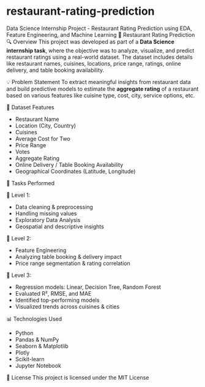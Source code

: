 # restaurant-rating-prediction
Data Science Internship Project - Restaurant Rating Prediction using EDA, Feature Engineering, and Machine Learning
 📌 Restaurant Rating Prediction
🔍 Overview
This project was developed as part of a **Data Science internship task**, where the objective was to analyze, visualize, and predict restaurant ratings using a real-world dataset. The dataset includes details like restaurant names, cuisines, locations, price range, ratings, online delivery, and table booking availability.

💡 Problem Statement
To extract meaningful insights from restaurant data and build predictive models to estimate the **aggregate rating** of a restaurant based on various features like cuisine type, cost, city, service options, etc.

📂 Dataset Features

* Restaurant Name
* Location (City, Country)
* Cuisines
* Average Cost for Two
* Price Range
* Votes
* Aggregate Rating
* Online Delivery / Table Booking Availability
* Geographical Coordinates (Latitude, Longitude)

🚀 Tasks Performed

📌 Level 1:

* Data cleaning & preprocessing
* Handling missing values
* Exploratory Data Analysis
* Geospatial and descriptive insights

📌 Level 2:

* Feature Engineering
* Analyzing table booking & delivery impact
* Price range segmentation & rating correlation

📌 Level 3:

* Regression models: Linear, Decision Tree, Random Forest
* Evaluated R², RMSE, and MAE
* Identified top-performing models
* Visualized trends across cuisines & cities


📊 Technologies Used

* Python
* Pandas & NumPy
* Seaborn & Matplotlib
* Plotly
* Scikit-learn
* Jupyter Notebook


📝 License
This project is licensed under the MIT License

